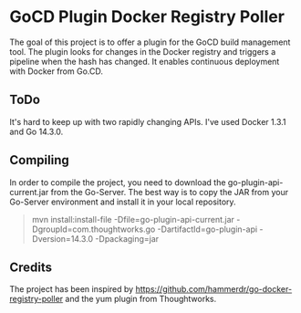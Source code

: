 <h1>GoCD Plugin Docker Registry Poller</h1>

The goal of this project is to offer a plugin for the GoCD build management tool. The plugin looks for changes in the Docker registry and triggers a pipeline
when the hash has changed. It enables continuous deployment with Docker from Go.CD.


<h2>ToDo</h2>
It's hard to keep up with two rapidly changing APIs. I've used Docker 1.3.1 and Go 14.3.0. 

<h2>Compiling</h2>
In order to compile the project, you need to download the go-plugin-api-current.jar from the Go-Server. The best way is to copy the JAR from your Go-Server environment and install
it in your local repository.

<blockquote>
mvn install:install-file -Dfile=go-plugin-api-current.jar -DgroupId=com.thoughtworks.go -DartifactId=go-plugin-api -Dversion=14.3.0 -Dpackaging=jar
</blockquote>


<h2>Credits</h2>

The project has been inspired by https://github.com/hammerdr/go-docker-registry-poller and the yum plugin from Thoughtworks.
